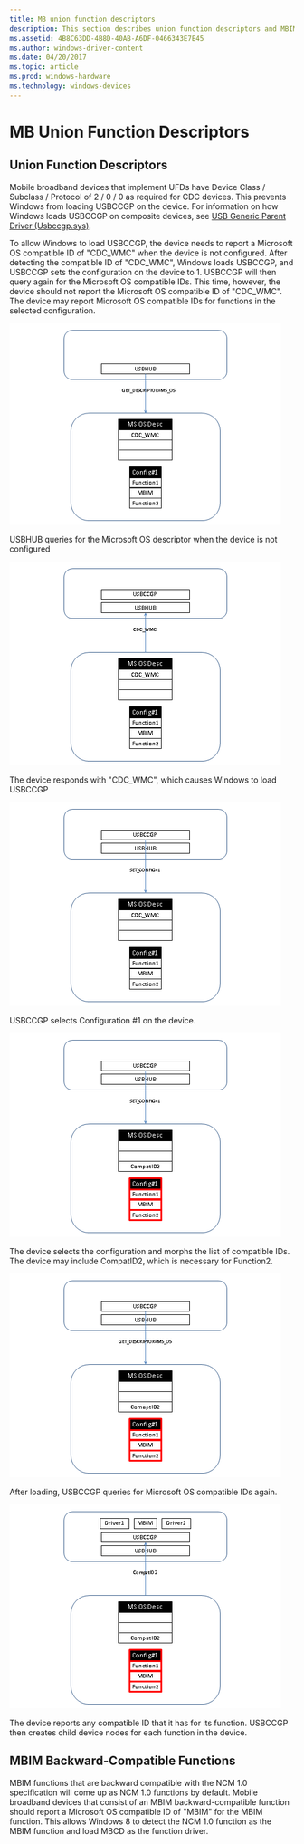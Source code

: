 ```yaml
---
title: MB union function descriptors
description: This section describes union function descriptors and MBIM backwards-compatible functions for MB devices
ms.assetid: 4B8C63DD-4B8D-40AB-A6DF-0466343E7E45
ms.author: windows-driver-content
ms.date: 04/20/2017
ms.topic: article
ms.prod: windows-hardware
ms.technology: windows-devices
---
```


# MB Union Function Descriptors


## Union Function Descriptors


Mobile broadband devices that implement UFDs have Device Class / Subclass / Protocol of 2 / 0 / 0 as required for CDC devices. This prevents Windows from loading USBCCGP on the device. For information on how Windows loads USBCCGP on composite devices, see [USB Generic Parent Driver (Usbccgp.sys)](https://msdn.microsoft.com/library/windows/hardware/ff539234).

To allow Windows to load USBCCGP, the device needs to report a Microsoft OS compatible ID of "CDC\_WMC" when the device is not configured. After detecting the compatible ID of "CDC\_WMC", Windows loads USBCCGP, and USBCCGP sets the configuration on the device to 1. USBCCGP will then query again for the Microsoft OS compatible IDs. This time, however, the device should not report the Microsoft OS compatible ID of "CDC\_WMC". The device may report Microsoft OS compatible IDs for functions in the selected configuration.

![usbhub queries for the microsoft os descriptor when the device is not configured](images/mbim1.png)

USBHUB queries for the Microsoft OS descriptor when the device is not configured

![the device responds with cdc\-wmc, which causes windows to load usbccgp.](images/mbim2.png)

The device responds with "CDC\_WMC", which causes Windows to load USBCCGP

![usbccgp selects configuration \#1 on the device.](images/mbim3.png)

USBCCGP selects Configuration \#1 on the device.

![the device selects the configuration and morphs the list of compatible ids.](images/mbim4.png)

The device selects the configuration and morphs the list of compatible IDs. The device may include CompatID2, which is necessary for Function2.

![after loading, usbccgp queries for microsoft os compatible ids again.](images/mbim5.png)

After loading, USBCCGP queries for Microsoft OS compatible IDs again.

![the device reports any compatible id that it has for its function.](images/mbim6.png)

The device reports any compatible ID that it has for its function. USBCCGP then creates child device nodes for each function in the device.

## MBIM Backward-Compatible Functions


MBIM functions that are backward compatible with the NCM 1.0 specification will come up as NCM 1.0 functions by default. Mobile broadband devices that consist of an MBIM backward-compatible function should report a Microsoft OS compatible ID of "MBIM" for the MBIM function. This allows Windows 8 to detect the NCM 1.0 function as the MBIM function and load MBCD as the function driver.

 

 





